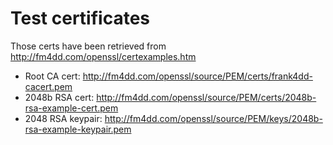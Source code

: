 # Test certificates

Those certs have been retrieved from http://fm4dd.com/openssl/certexamples.htm

- Root CA cert: http://fm4dd.com/openssl/source/PEM/certs/frank4dd-cacert.pem
- 2048b RSA cert: http://fm4dd.com/openssl/source/PEM/certs/2048b-rsa-example-cert.pem
- 2048 RSA keypair: http://fm4dd.com/openssl/source/PEM/keys/2048b-rsa-example-keypair.pem
